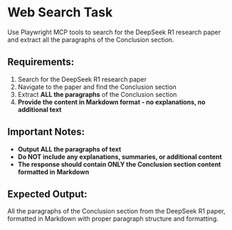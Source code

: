 # Web Search Task

Use Playwright MCP tools to search for the DeepSeek R1 research paper and extract all the paragraphs of the Conclusion section.

## Requirements:

1. Search for the DeepSeek R1 research paper
2. Navigate to the paper and find the Conclusion section
3. Extract **ALL the paragraphs** of the Conclusion section
4. **Provide the content in Markdown format - no explanations, no additional text**

## Important Notes:

- **Output ALL the paragraphs of text**
- **Do NOT include any explanations, summaries, or additional content**
- **The response should contain ONLY the Conclusion section content formatted in Markdown**

## Expected Output:
All the paragraphs of the Conclusion section from the DeepSeek R1 paper, formatted in Markdown with proper paragraph structure and formatting.

